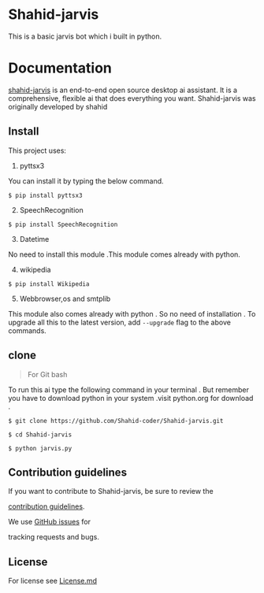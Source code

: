 # Shahid-jarvis
This is a basic jarvis bot which i built in python.
# Documentation
[shahid-jarvis](https://github.com/Shahid-coder/Shahid-jarvis) is an end-to-end open source desktop ai assistant.
It is a comprehensive, flexible ai 
that does everything you want.
Shahid-jarvis was originally developed by shahid
## Install
This project uses:
1. pyttsx3

You can install it by typing the below command.

```
$ pip install pyttsx3
```
2. SpeechRecognition
```
$ pip install SpeechRecognition
```
3. Datetime

No need to install this module .This module comes already with python.

4. wikipedia
```
$ pip install Wikipedia 
```
5. Webbrowser,os and smtplib

This module also comes already with python . So no need of installation . 
To upgrade all this to the latest version, add `--upgrade` flag to the above commands.

## clone
> For Git bash

To run this ai type the following command in your terminal . But remember you have to download python in your system .visit python.org for download .

```
$ git clone https://github.com/Shahid-coder/Shahid-jarvis.git

$ cd Shahid-jarvis

$ python jarvis.py 

```

## Contribution guidelines

If you want to contribute to Shahid-jarvis, be sure to review the

[contribution guidelines](https://github.com/Shahid-coder/Shahid-jarvis/blob/main/CONTRIBUTING.md).

We use [GitHub issues](https://github.com/Shahid-coder/Shahid-jarvis/issues) for

tracking requests and bugs.

## License 

For license see [License.md](https://github.com/Shahid-coder/Shahid-jarvis/blob/main/LICENSE)

